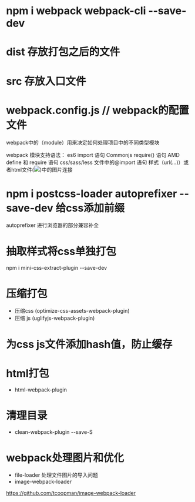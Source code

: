# npm i webpack webpack-cli --save-dev

# dist 存放打包之后的文件

# src 存放入口文件

# webpack.config.js // webpack的配置文件


webpack中的（module）用来决定如何处理项目中的不同类型模块

webpack 模块支持语法：
  es6 import 语句
  Commonjs require() 语句
  AMD define 和 require 语句
  css/sass/less 文件中的@import 语句
  样式（url(...)）或者html文件(<img src="...">)中的图片连接


# npm i postcss-loader autoprefixer --save-dev 给css添加前缀

autoprefixer 进行浏览器的部分兼容补全


# 抽取样式将css单独打包
  npm i mini-css-extract-plugin --save-dev

# 压缩打包
- 压缩css (optimize-css-assets-webpack-plugin)
- 压缩 js (uglifyjs-webpack-plugin)

# 为css js文件添加hash值，防止缓存

# html打包
- html-webpack-plugin

# 清理目录
- clean-webpack-plugin --save-S

# webpack处理图片和优化
- file-loader 处理文件图片的导入问题
- image-webpack-loader 


https://github.com/tcoopman/image-webpack-loader
